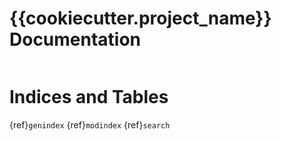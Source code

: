 # {{cookiecutter.project_name}} Documentation

```{include} contents.md
```

# Indices and Tables
{ref}`genindex`
{ref}`modindex`
{ref}`search`

